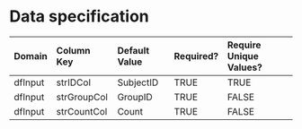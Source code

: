 # Data specification

|**Domain** |**Column Key** |**Default Value** |**Required?** |**Require Unique Values?** |
|:----------|:--------------|:-----------------|:-------------|:--------------------------|
|dfInput    |strIDCol       |SubjectID         |TRUE          |TRUE                       |
|dfInput    |strGroupCol    |GroupID           |TRUE          |FALSE                      |
|dfInput    |strCountCol    |Count             |TRUE          |FALSE                      |
